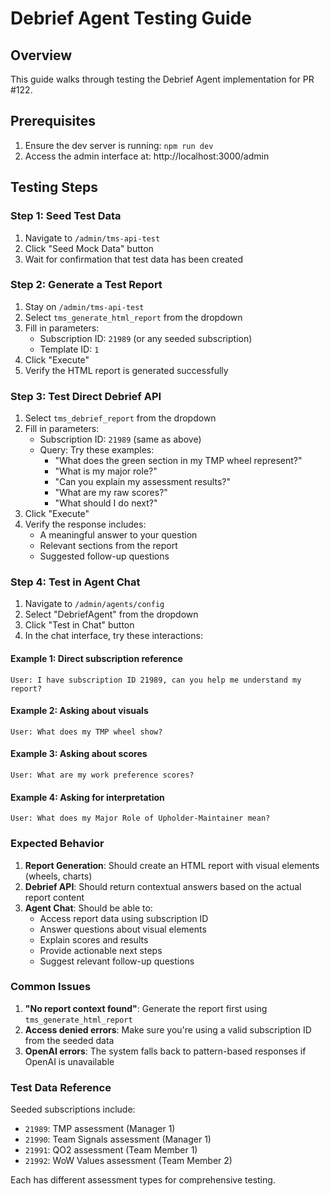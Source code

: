 # Debrief Agent Testing Guide

## Overview
This guide walks through testing the Debrief Agent implementation for PR #122.

## Prerequisites
1. Ensure the dev server is running: `npm run dev`
2. Access the admin interface at: http://localhost:3000/admin

## Testing Steps

### Step 1: Seed Test Data
1. Navigate to `/admin/tms-api-test`
2. Click "Seed Mock Data" button
3. Wait for confirmation that test data has been created

### Step 2: Generate a Test Report
1. Stay on `/admin/tms-api-test`
2. Select `tms_generate_html_report` from the dropdown
3. Fill in parameters:
   - Subscription ID: `21989` (or any seeded subscription)
   - Template ID: `1`
4. Click "Execute"
5. Verify the HTML report is generated successfully

### Step 3: Test Direct Debrief API
1. Select `tms_debrief_report` from the dropdown
2. Fill in parameters:
   - Subscription ID: `21989` (same as above)
   - Query: Try these examples:
     - "What does the green section in my TMP wheel represent?"
     - "What is my major role?"
     - "Can you explain my assessment results?"
     - "What are my raw scores?"
     - "What should I do next?"
3. Click "Execute"
4. Verify the response includes:
   - A meaningful answer to your question
   - Relevant sections from the report
   - Suggested follow-up questions

### Step 4: Test in Agent Chat
1. Navigate to `/admin/agents/config`
2. Select "DebriefAgent" from the dropdown
3. Click "Test in Chat" button
4. In the chat interface, try these interactions:

#### Example 1: Direct subscription reference
```
User: I have subscription ID 21989, can you help me understand my report?
```

#### Example 2: Asking about visuals
```
User: What does my TMP wheel show?
```

#### Example 3: Asking about scores
```
User: What are my work preference scores?
```

#### Example 4: Asking for interpretation
```
User: What does my Major Role of Upholder-Maintainer mean?
```

### Expected Behavior

1. **Report Generation**: Should create an HTML report with visual elements (wheels, charts)
2. **Debrief API**: Should return contextual answers based on the actual report content
3. **Agent Chat**: Should be able to:
   - Access report data using subscription ID
   - Answer questions about visual elements
   - Explain scores and results
   - Provide actionable next steps
   - Suggest relevant follow-up questions

### Common Issues

1. **"No report context found"**: Generate the report first using `tms_generate_html_report`
2. **Access denied errors**: Make sure you're using a valid subscription ID from the seeded data
3. **OpenAI errors**: The system falls back to pattern-based responses if OpenAI is unavailable

### Test Data Reference

Seeded subscriptions include:
- `21989`: TMP assessment (Manager 1)
- `21990`: Team Signals assessment (Manager 1)
- `21991`: QO2 assessment (Team Member 1)
- `21992`: WoW Values assessment (Team Member 2)

Each has different assessment types for comprehensive testing.